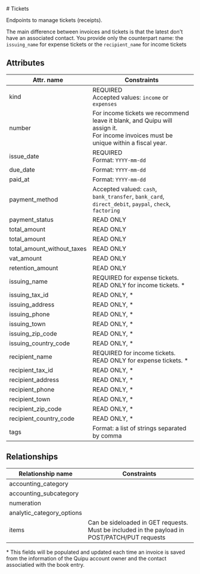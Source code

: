 #<a name="tickets-section"></a> Tickets

Endpoints to manage tickets (receipts).

The main difference between invoices and tickets is that the latest don't have an associated contact. You provide only the counterpart name: the `issuing_name` for expense tickets or the `recipient_name` for income tickets

## Attributes

Attr. name |  Constraints
---------- |  -----------
kind | REQUIRED <br> Accepted values: `income` or `expenses`
number | For income tickets we recommend leave it blank, and Quipu will assign it.<br>For income invoices must be unique within a fiscal year.
issue_date | REQUIRED <br> Format: `YYYY-mm-dd`
due_date | Format: `YYYY-mm-dd`
paid_at  | Format: `YYYY-mm-dd`
payment_method | Accepted valued: `cash`, `bank_transfer`, `bank_card`, `direct_debit`, `paypal`, `check`, `factoring`
payment_status | READ ONLY
total_amount   | READ ONLY
total_amount | READ ONLY
total_amount_without_taxes | READ ONLY
vat_amount | READ ONLY
retention_amount | READ ONLY
issuing_name | REQUIRED for expense tickets.<br>READ ONLY for income tickets. *
issuing_tax_id | READ ONLY, *
issuing_address | READ ONLY, *
issuing_phone | READ ONLY, *
issuing_town | READ ONLY, *
issuing_zip_code | READ ONLY, *
issuing_country_code | READ ONLY, *
recipient_name | REQUIRED for income tickets.<br>READ ONLY for expense tickets. *
recipient_tax_id | READ ONLY, *
recipient_address | READ ONLY, *
recipient_phone | READ ONLY, *
recipient_town | READ ONLY, *
recipient_zip_code | READ ONLY, *
recipient_country_code | READ ONLY, *
tags | Format: a list of strings separated by comma

## Relationships

Relationship name |  Constraints
----------------- |  -----------
accounting_category |
accounting_subcategory |
numeration |
analytic_category_options |
items | Can be sideloaded in GET requests. <br> Must be included in the payload in POST/PATCH/PUT requests

\* This fields will be populated and updated each time an invoice is saved from the information of the Quipu account owner and the contact associatied with the book entry.

